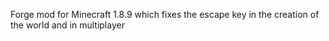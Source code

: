 Forge mod for Minecraft 1.8.9 which fixes the escape key in the creation of the world and in multiplayer
